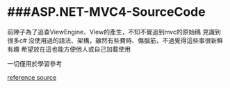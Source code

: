 ###ASP.NET-MVC4-SourceCode
=======================

前陣子為了追查ViewEngine、View的產生，不知不覺追到mvc的原始碼
見識到很多c# 沒使用過的語法、架構，雖然有些費時、傷腦筋，不過覺得這些事很新鮮有趣
希望放在這也能方便他人或自己加載使用

一切僅用於學習參考

[reference source](http://aspnetwebstack.codeplex.com/SourceControl/latest)
